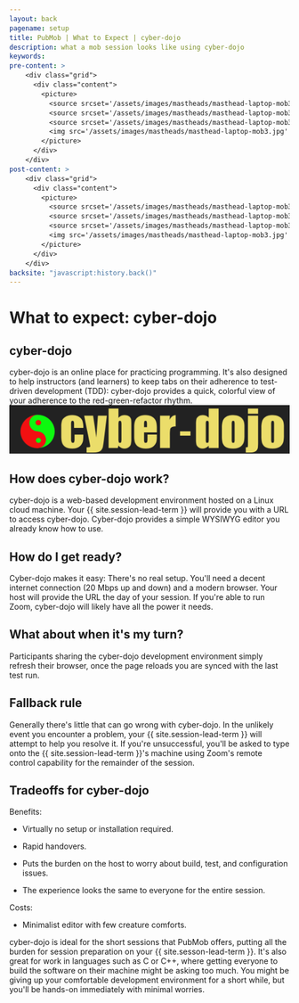 ```yaml
---
layout: back
pagename: setup
title: PubMob | What to Expect | cyber-dojo
description: what a mob session looks like using cyber-dojo
keywords:
pre-content: >
    <div class="grid">
      <div class="content">
        <picture>
          <source srcset='/assets/images/mastheads/masthead-laptop-mob3.jpg' media='(max-width: 1080px)'>
          <source srcset='/assets/images/mastheads/masthead-laptop-mob3.jpg' media='(min-width: 960px)'>
          <source srcset='/assets/images/mastheads/masthead-laptop-mob3.jpg' media='(min-width: 830px'>
          <img src='/assets/images/mastheads/masthead-laptop-mob3.jpg' alt='PubMob what to expect'>
        </picture>
      </div>
    </div>
post-content: >
    <div class="grid">
      <div class="content">
        <picture>
          <source srcset='/assets/images/mastheads/masthead-laptop-mob3.jpg' media='(max-width: 1080px)'>
          <source srcset='/assets/images/mastheads/masthead-laptop-mob3.jpg' media='(min-width: 960px)'>
          <source srcset='/assets/images/mastheads/masthead-laptop-mob3.jpg' media='(min-width: 830px'>
          <img src='/assets/images/mastheads/masthead-laptop-mob3.jpg' alt='PubMob what to expect'>
        </picture>
      </div>
    </div>
backsite: "javascript:history.back()"
---
```

<h1>What to expect: cyber-dojo</h1>

<div>
  <h2>cyber-dojo</h2>
  <p>cyber-dojo is an online place for practicing programming. It's also designed to help instructors (and learners) to keep tabs on their adherence to test-driven development (TDD): cyber-dojo provides a quick, colorful view of your adherence to the red-green-refactor rhythm. <img src="/assets/images/setup/cyberdojo.png" class="setupImg"/></p>

  <h2>How does cyber-dojo work?</h2>
  <p>cyber-dojo is a web-based development environment hosted on a Linux cloud machine. Your {{ site.session-lead-term }} will provide you with a URL to access cyber-dojo. Cyber-dojo provides a simple WYSIWYG editor you already know how to use.</p>
</div>

<div>
  <h2>How do I get ready?</h2>
  <p>Cyber-dojo makes it easy: There's no real setup. You'll need a decent internet connection (20 Mbps up and down) and a modern browser. Your host will provide the URL the day of your session. If you're able to run Zoom, cyber-dojo will likely have all the power it needs.</p> 

  <h2>What about when it's my turn?</h2>
  <p>Participants sharing the cyber-dojo development environment simply refresh their browser, once the page reloads you are synced with the last test run. </p>

  <h2><a id="fallback-rule"></a>Fallback rule</h2>
  <p>Generally there's little that can go wrong with cyber-dojo. In the unlikely event you encounter a problem, your {{ site.session-lead-term }} will attempt to help you resolve it. If you're unsuccessful, you'll be asked to type onto the {{ site.session-lead-term }}'s machine using Zoom's remote control capability for the remainder of the session.</p>

  <h2>Tradeoffs for cyber-dojo</h2>
  <p>Benefits:</p>
  <ul class="list outer">
    <li><p>Virtually no setup or installation required.</p></li>
    <li><p>Rapid handovers.</p></li>
    <li><p>Puts the burden on the host to worry about build, test, and configuration issues.</p></li>
    <li><p>The experience looks the same to everyone for the entire session.</p></li>
  </ul>
  <p>Costs:</p>
  <ul class="list outer">
    <li><p>Minimalist editor with few creature comforts.</p></li>
  </ul>
  <p>cyber-dojo is ideal for the short sessions that PubMob offers, putting all the burden for session preparation on your {{ site.sesson-lead-term }}. It's also great for work in languages such as C or C++, where getting everyone to build the software on their machine might be asking too much. You might be giving up your comfortable development environment for a short while, but you'll be hands-on immediately with minimal worries.</p>
</div>

